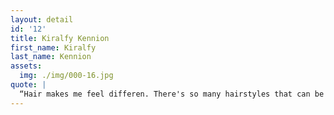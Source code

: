 ```yaml
---
layout: detail
id: '12'
title: Kiralfy Kennion
first_name: Kiralfy
last_name: Kennion
assets:
  img: ./img/000-16.jpg
quote: |
  “Hair makes me feel differen. There's so many hairstyles that can be done to help me express how I am feeling on a specific day or time in my life; I just think that's a really important thing. From different colors to different lengths and styles, there is always some significance about how a woman does her hair or gets it done."
---
```

